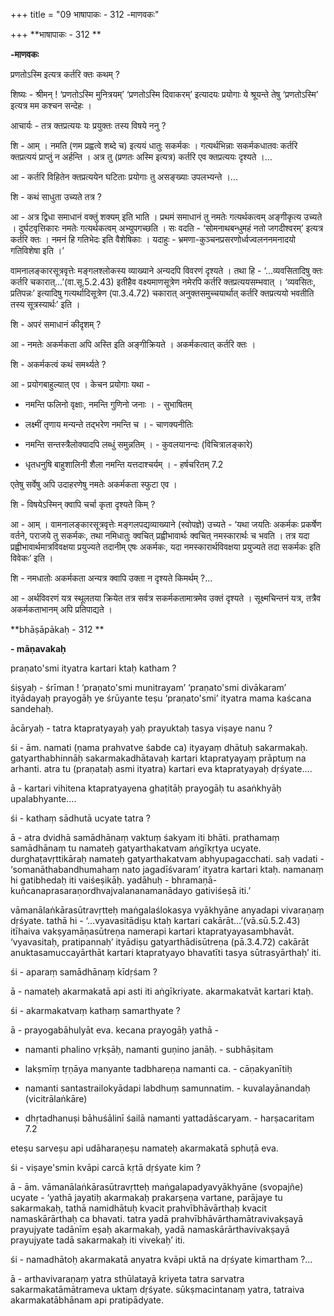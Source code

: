 +++
title = "09 भाषापाकः - 312 -माणवकः"

+++
**भाषापाकः - 312 **

**-माणवकः**

प्रणतोऽस्मि इत्यत्र कर्तरि क्तः कथम् ?

शिष्यः - श्रीमन् ! ‘प्रणतोऽस्मि मुनित्रयम्’ ‘प्रणतोऽस्मि दिवाकरम्’ इत्यादयः प्रयोगाः ये श्रूयन्ते तेषु ‘प्रणतोऽस्मि’ इत्यत्र मम कश्चन सन्देहः ।

आचार्यः - तत्र क्तप्रत्ययः यः प्रयुक्तः तस्य विषये ननु ?

शि - आम् । नमति (णम प्रह्वत्वे शब्दे च) इत्ययं धातुः सकर्मकः । गत्यर्थभिन्नाः सकर्मकधातवः कर्तरि क्तप्रत्ययं प्राप्तुं न अर्हन्ति । अत्र तु (प्रणतः अस्मि इत्यत्र) कर्तरि एव क्तप्रत्ययः दृश्यते ।...

आ - कर्तरि विहितेन क्तप्रत्ययेन घटिताः प्रयोगाः तु असङ्ख्याः उपलभ्यन्ते ।...

शि - कथं साधुता उच्यते तत्र ?

आ - अत्र द्विधा समाधानं वक्तुं शक्यम् इति भाति । प्रथमं समाधानं तु नमतेः गत्यर्थकत्वम् अङ्गीकृत्य उच्यते । दुर्घटवृत्तिकारः नमतेः गत्यर्थकत्वम् अभ्युपगच्छति । सः वदति - ‘सोमनाथबन्धुमहं नतो जगदीश्वरम्’ इत्यत्र कर्तरि क्तः । नमनं हि गतिभेदः इति वैशेषिकाः । यदाहुः - भ्रमणा-कुञ्चनप्रसरणोर्ध्वज्वलननमनादयो गतिविशेषा इति ।’

 वामनालङ्कारसूत्रवृत्तेः मङ्गलश्लोकस्य व्याख्याने अन्यदपि विवरणं दृश्यते । तथा हि - ‘...व्यवसितादिषु क्तः कर्तरि चकारात्...’(वा.सू.5.2.43) इतीहैव वक्ष्यमाणसूत्रेण नमेरपि कर्तरि क्तप्रत्ययसम्भवात् । ‘व्यवसितः, प्रतिपन्नः’ इत्यादिषु गत्यर्थादिसूत्रेण (पा.3.4.72) चकारात् अनुक्तसमुच्चयार्थात् कर्तरि क्तप्रत्ययो भवतीति तस्य सूत्रस्यार्थः’ इति ।

शि - अपरं समाधानं कीदृशम् ?

आ - नमतेः अकर्मकता अपि अस्ति इति अङ्गीक्रियते । अकर्मकत्वात् कर्तरि क्तः ।

शि - अकर्मकत्वं कथं समर्थ्यते ?

आ - प्रयोगबाहुल्यात् एव । केचन प्रयोगाः यथा -

 - नमन्ति फलिनो वृक्षाः, नमन्ति गुणिनो जनाः । - सुभाषितम्

 - लक्ष्मीं तृणाय मन्यन्ते तद्भरेण नमन्ति च । - चाणक्यनीतिः

 - नमन्ति सन्तस्त्रैलोक्यादपि लब्धुं समुन्नतिम् । - कुवलयानन्दः (विचित्रालङ्कारे)

 - धृतधनुषि बाहुशालिनी शैला नमन्ति यत्तदाश्चर्यम् । - हर्षचरितम् 7.2

एतेषु सर्वेषु अपि उदाहरणेषु नमतेः अकर्मकता स्फुटा एव ।

शि - विषयेऽस्मिन् क्वापि चर्चा कृता दृश्यते किम् ?

आ - आम् । वामनालङ्कारसूत्रवृत्तेः मङ्गलपद्यव्याख्याने (स्वोपज्ञे) उच्यते - ‘यथा जयतिः अकर्मकः प्रकर्षेण वर्तने, पराजये तु सकर्मकः, तथा नमिधातुः क्वचित् प्रह्वीभावार्थः क्वचित् नमस्कारार्थः च भवति । तत्र यदा प्रह्वीभावार्थमात्रविवक्षया प्रयुज्यते तदानीम् एषः अकर्मकः, यदा नमस्कारार्थविवक्षया प्रयुज्यते तदा सकर्मकः इति विवेकः’ इति ।

शि - नमधातोः अकर्मकता अन्यत्र क्वापि उक्ता न दृश्यते किमर्थम् ?...

आ - अर्थविवरणं यत्र स्थूलतया क्रियेत तत्र सर्वत्र सकर्मकतामात्रमेव उक्तं दृश्यते । सूक्ष्मचिन्तनं यत्र, तत्रैव अकर्मकताभानम् अपि प्रतिपाद्यते ।



**bhāṣāpākaḥ - 312 **

**- māṇavakaḥ**

praṇato'smi ityatra kartari ktaḥ katham ?

śiṣyaḥ - śrīman ! ‘praṇato'smi munitrayam’ ‘praṇato'smi divākaram’ ityādayaḥ prayogāḥ ye śrūyante teṣu ‘praṇato'smi’ ityatra mama kaścana sandehaḥ.

ācāryaḥ - tatra ktapratyayaḥ yaḥ prayuktaḥ tasya viṣaye nanu ?

śi - ām. namati (ṇama prahvatve śabde ca) ityayaṃ dhātuḥ sakarmakaḥ. gatyarthabhinnāḥ sakarmakadhātavaḥ kartari ktapratyayaṃ prāptuṃ na arhanti. atra tu (praṇataḥ asmi ityatra) kartari eva ktapratyayaḥ dṛśyate....

ā - kartari vihitena ktapratyayena ghaṭitāḥ prayogāḥ tu asaṅkhyāḥ upalabhyante....

śi - kathaṃ sādhutā ucyate tatra ?

ā - atra dvidhā samādhānaṃ vaktuṃ śakyam iti bhāti. prathamaṃ samādhānaṃ tu namateḥ gatyarthakatvam aṅgīkṛtya ucyate. durghaṭavṛttikāraḥ namateḥ gatyarthakatvam abhyupagacchati. saḥ vadati - ‘somanāthabandhumahaṃ nato jagadīśvaram’ ityatra kartari ktaḥ. namanaṃ hi gatibhedaḥ iti vaiśeṣikāḥ. yadāhuḥ - bhramaṇā-kuñcanaprasaraṇordhvajvalananamanādayo gativiśeṣā iti.’

 vāmanālaṅkārasūtravṛtteḥ maṅgalaślokasya vyākhyāne anyadapi vivaraṇaṃ dṛśyate. tathā hi - ‘...vyavasitādiṣu ktaḥ kartari cakārāt...’(vā.sū.5.2.43) itīhaiva vakṣyamāṇasūtreṇa namerapi kartari ktapratyayasambhavāt. ‘vyavasitaḥ, pratipannaḥ’ ityādiṣu gatyarthādisūtreṇa (pā.3.4.72) cakārāt anuktasamuccayārthāt kartari ktapratyayo bhavatīti tasya sūtrasyārthaḥ’ iti.

śi - aparaṃ samādhānaṃ kīdṛśam ?

ā - namateḥ akarmakatā api asti iti aṅgīkriyate. akarmakatvāt kartari ktaḥ.

śi - akarmakatvaṃ kathaṃ samarthyate ?

ā - prayogabāhulyāt eva. kecana prayogāḥ yathā -

 - namanti phalino vṛkṣāḥ, namanti guṇino janāḥ. - subhāṣitam

 - lakṣmīṃ tṛṇāya manyante tadbhareṇa namanti ca. - cāṇakyanītiḥ

 - namanti santastrailokyādapi labdhuṃ samunnatim. - kuvalayānandaḥ (vicitrālaṅkāre)

 - dhṛtadhanuṣi bāhuśālinī śailā namanti yattadāścaryam. - harṣacaritam 7.2

eteṣu sarveṣu api udāharaṇeṣu namateḥ akarmakatā sphuṭā eva.

śi - viṣaye'smin kvāpi carcā kṛtā dṛśyate kim ?

ā - ām. vāmanālaṅkārasūtravṛtteḥ maṅgalapadyavyākhyāne (svopajñe) ucyate - ‘yathā jayatiḥ akarmakaḥ prakarṣeṇa vartane, parājaye tu sakarmakaḥ, tathā namidhātuḥ kvacit prahvībhāvārthaḥ kvacit namaskārārthaḥ ca bhavati. tatra yadā prahvībhāvārthamātravivakṣayā prayujyate tadānīm eṣaḥ akarmakaḥ, yadā namaskārārthavivakṣayā prayujyate tadā sakarmakaḥ iti vivekaḥ’ iti.

śi - namadhātoḥ akarmakatā anyatra kvāpi uktā na dṛśyate kimartham ?...

ā - arthavivaraṇaṃ yatra sthūlatayā kriyeta tatra sarvatra sakarmakatāmātrameva uktaṃ dṛśyate. sūkṣmacintanaṃ yatra, tatraiva akarmakatābhānam api pratipādyate.
